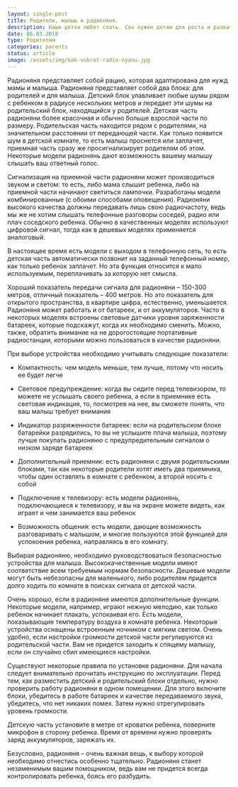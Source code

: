```yaml
---
layout: single-post
title: Родители, малыш и радионяня.
description: Наши детки любят спать. Сон нужен детям для роста и развития, а родителям иногда хочется отдохнуть. Как следить за ребенком из соседней комнаты?
date: 06.03.2018
type: Родителям
categories: parents
status: article
image: /assets/img/kak-vubrat-radio-nyanu.jpg
---
```


<div class="post-block">

Радионяня представляет собой рацию, которая адаптирована для нужд мамы и малыша. Радионяня представляет собой два блока: для родителей и для малыша. Детский блок улавливает любые шумы рядом с ребенком в радиусе нескольких метров и передает эти шумы на родительский блок, находящийся у родителей. Детская часть радионяни более красочная и обычно больше взрослой части по размеру. Родительская часть находится рядом с родителями, на значительном расстоянии от передающей части. Как только появится шум в детской комнате, то есть малыш проснется или заплачет, приемная часть сразу же просигнализирует родителям об этом. Некоторые модели радионянь дают возможность вашему малышу слышать ваш ответный голос.

Сигнализация на приемной части радионяни может производиться звуком и светом: то есть, либо мама слышит ребенка, либо на приемной части начинают светиться лампочки. Разработаны модели комбинированные (с обоими способами оповещения). Радионяни высокого качества должны передавать лишь свою радиочастоту, ведь мы же не хотим слышать телефонные разговоры соседей, радио или плач соседского ребенка. Обычно в качественных моделях используют цифровой сигнал, тогда как в дешевых моделях применяется аналоговый.

В настоящее время есть модели с выходом в телефонную сеть, то есть детская часть автоматически позвонит на заданный телефонный номер, как только ребенок заплачет. Но эта функция относится к мало используемым, переплачивать за которую нет смысла.

Хороший показатель передачи сигнала для радионяни – 150-300 метров, отличный показатель – 400 метров. Но это показатель для открытого пространства, в квартире цифра, естественно, уменьшается. Радионяня может работать и от батареек, и от аккумуляторов. Часто в некоторых моделях встроены световые датчики уровня заряженности батареек, которые подскажут, когда их необходимо сменить. Можно, также, обратить внимание на не дорогостоящие портативные радиостанции, которыми можно пользоваться в качестве радионяни.

При выборе устройства необходимо учитывать следующие показатели:

- Компактность: чем модель меньше, тем лучше, потому что носить ее будет легче

- Световое предупреждение: когда вы сидите перед телевизором, то можете не услышать своего ребенка, а если в приемнике есть световая индикация, то, посмотрев на нее, вы сможете понять, что ваш малыш требует внимания

- Индикатор разряженности батареек: если на родительском блоке батарейки разрядились, то вы не услышите плача малыша, поэтому лучше покупать радионяню с предупредительным сигналом о низком заряде батареек

- Дополнительный приемник: есть радионяни с двумя родительскими блоками, так как некоторые родители хотят иметь два приемника, чтобы один оставлять в комнате с ребенком, а второй носить с собой

- Подключение к телевизору: есть модели радионянь, подключающиеся к телевизору, и вы на экране можете видеть, как играет и чем занимается ваш ребенок

- Возможность общения: есть модели, дающие возможность разговаривать с малышом, и многие пользуются этой функцией для успокоения ребенка, направляясь в его комнату.

Выбирая радионяню, необходимо руководствоваться безопасностью устройства для малыша. Высококачественные модели имеют соответствие всем требуемым нормам безопасности. Дешевые модели могут быть небезопасны для маленького, либо родителям придется долго ходить по комнате в поисках сигнала от детской части.

Очень хорошо, если в радионяне имеются дополнительные функции. Некоторые модели, например, играют нежную мелодию, как только ребенок начинает плакать, успокаивая его. Есть модели, показывающие температуру воздуха в комнате ребенка. Некоторые устройства оснащены встроенным ночником с мягким светом. Очень удобно, если настройки громкости детской части регулируются из родительской части. Вам не придется заходить к спящему малышу, если он случайно сбил имеющиеся настройки.

Существуют некоторые правила по установке радионяни. Для начала следует внимательно прочитать инструкцию по эксплуатации. Перед тем, как разместить детский и родительский блоки отдельно, нужно проверить работу радионяни в одном помещении. Для этого включите блоки, убедитесь в работе батареек и качестве передаваемого звука, убедитесь, что нет никаких помех. Затем нужно отрегулировать уровень громкости.

Детскую часть установите в метре от кроватки ребенка, поверните микрофон в сторону ребенка. Время от времени нужно проверять заряд аккумуляторов, заряжать их.

Безусловно, радионяня – очень важная вещь, к выбору которой необходимо отнестись особенно тщательно. Радионяня станет незаменимым вашим помощником, ведь вам не придется всегда контролировать ребенка, боясь его разбудить.

</div><!-- /.post-block -->